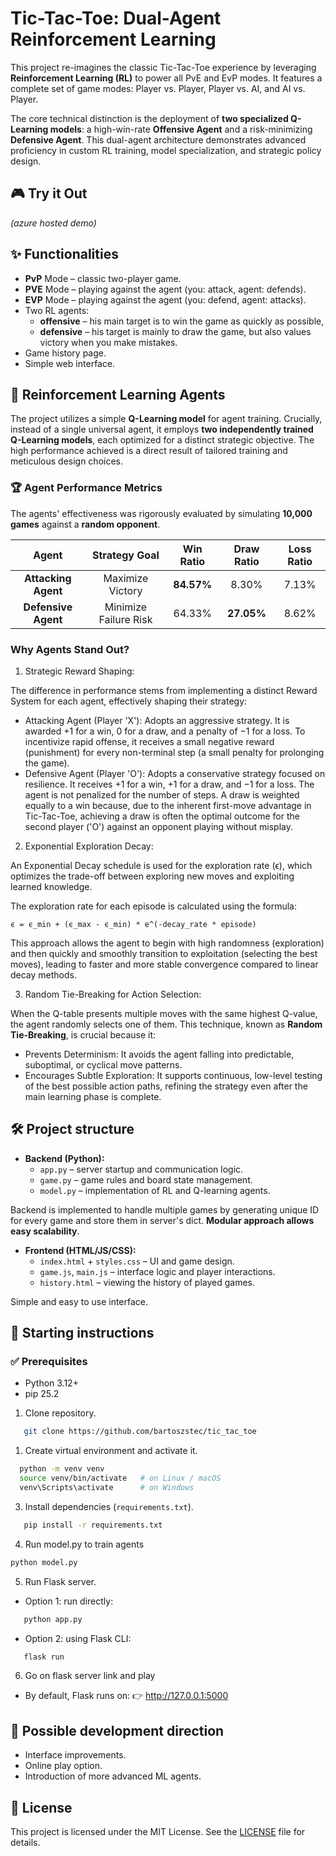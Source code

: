 # Tic-Tac-Toe: Dual-Agent Reinforcement Learning

This project re-imagines the classic Tic-Tac-Toe experience by leveraging **Reinforcement Learning (RL)** to power all PvE and EvP modes. It features a complete set of game modes: Player vs. Player, Player vs. AI, and AI vs. Player.

The core technical distinction is the deployment of **two specialized Q-Learning models**: a high-win-rate **Offensive Agent** and a risk-minimizing **Defensive Agent**. This dual-agent architecture demonstrates advanced proficiency in custom RL training, model specialization, and strategic policy design.

## 🎮 Try it Out 
*(azure hosted demo)*

## ✨ Functionalities
- **PvP** Mode – classic two-player game.  
- **PVE** Mode – playing against the agent (you: attack, agent: defends).  
- **EVP** Mode – playing against the agent (you: defend, agent: attacks).
- Two RL agents:
  - **offensive** – his main target is to win the game as quickly as possible,  
  - **defensive** – his target is mainly to draw the game, but also values victory when you make mistakes.  
- Game history page.
- Simple web interface.  

## 🤖 Reinforcement Learning Agents
The project utilizes a simple **Q-Learning model** for agent training. Crucially, instead of a single universal agent, it employs **two independently trained Q-Learning models**, each optimized for a distinct strategic objective. The high performance achieved is a direct result of tailored training and meticulous design choices.

### 🏆 Agent Performance Metrics

The agents' effectiveness was rigorously evaluated by simulating **10,000 games** against a **random opponent**.

|        Agent        |     Strategy Goal     | Win Ratio  | Draw Ratio | Loss Ratio |
|:---:|:---:|:---:| :---: | :---: |
| **Attacking Agent** |   Maximize Victory    | **84.57%** | 8.30% | 7.13% |
| **Defensive Agent** | Minimize Failure Risk |   64.33%   | **27.05%** | 8.62% |

### Why Agents Stand Out?

1. Strategic Reward Shaping:

The difference in performance stems from implementing a distinct Reward System for each agent, effectively shaping their strategy:
- Attacking Agent (Player 'X'): Adopts an aggressive strategy. It is awarded +1 for a win, 0 for a draw, and a penalty of −1 for a loss. To incentivize rapid offense, it receives a small negative reward (punishment) for every non-terminal step (a small penalty for prolonging the game).
- Defensive Agent (Player 'O'): Adopts a conservative strategy focused on resilience. It receives +1 for a win, +1 for a draw, and −1 for a loss. The agent is not penalized for the number of steps. A draw is weighted equally to a win because, due to the inherent first-move advantage in Tic-Tac-Toe, achieving a draw is often the optimal outcome for the second player ('O') against an opponent playing without misplay.

2. Exponential Exploration Decay:

An Exponential Decay schedule is used for the exploration rate (ϵ), which optimizes the trade-off between exploring new moves and exploiting learned knowledge.

The exploration rate for each episode is calculated using the formula:

`ϵ = ϵ_min + (ϵ_max - ϵ_min) * e^(-decay_rate * episode)`

This approach allows the agent to begin with high randomness (exploration) and then quickly and smoothly transition to exploitation (selecting the best moves), leading to faster and more stable convergence compared to linear decay methods.

3. Random Tie-Breaking for Action Selection:

When the Q-table presents multiple moves with the same highest Q-value, the agent randomly selects one of them. This technique, known as **Random Tie-Breaking**, is crucial because it:
- Prevents Determinism: It avoids the agent falling into predictable, suboptimal, or cyclical move patterns.
- Encourages Subtle Exploration: It supports continuous, low-level testing of the best possible action paths, refining the strategy even after the main learning phase is complete.

## 🛠️ Project structure
- **Backend (Python):**  
  - `app.py` – server startup and communication logic.  
  - `game.py` – game rules and board state management.  
  - `model.py` – implementation of RL and Q-learning agents.

Backend is implemented to handle multiple games by generating unique ID for every game and store them in server's dict. **Modular approach allows easy scalability**.

- **Frontend (HTML/JS/CSS):**  
  - `index.html` + `styles.css` – UI and game design.  
  - `game.js`, `main.js` – interface logic and player interactions.  
  - `history.html` – viewing the history of played games.

Simple and easy to use interface.


## 🚀 Starting instructions
### ✅ Prerequisites
- Python 3.12+ 
- pip  25.2


1. Clone repository.
```bash
   git clone https://github.com/bartoszstec/tic_tac_toe
```
1. Create virtual environment and activate it.
```bash
  python -m venv venv
  source venv/bin/activate   # on Linux / macOS
  venv\Scripts\activate      # on Windows
```
3. Install dependencies (`requirements.txt`).
```bash
   pip install -r requirements.txt
```
4. Run model.py to train agents
```bash
python model.py
```
5. Run Flask server.
 - Option 1: run directly:
```bash
   python app.py
```

 - Option 2: using Flask CLI:
```bash
   flask run
```

6. Go on flask server link and play
- By default, Flask runs on:
👉 http://127.0.0.1:5000

## 📌 Possible development direction
- Interface improvements.
- Online play option.
- Introduction of more advanced ML agents.


## 📄 License
This project is licensed under the MIT License.
See the [LICENSE](./LICENSE) file for details.
